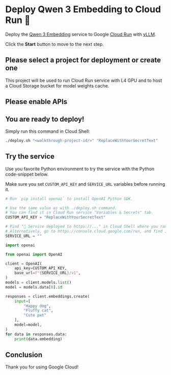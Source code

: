 # Deploy Qwen 3 Embedding to Cloud Run 🚀
<walkthrough-tutorial-duration duration="30min"></walkthrough-tutorial-duration>

Deploy the [Qwen 3 Embedding](https://qwenlm.github.io/blog/qwen3-embedding/) service to Google [Cloud Run](https://console.cloud.google.com/run?utm_campaign=CDR_0xc245fc42_default_b423604648&utm_medium=external&utm_source=social) with [vLLM](https://docs.vllm.ai/).

Click the **Start** button to move to the next step.

## Please select a project for deployment or create one

This project will be used to run Cloud Run service with L4 GPU and to host a Cloud Storage bucket for model weights cache.

<walkthrough-project-setup billing="true"></walkthrough-project-setup>

## Please enable APIs

<walkthrough-enable-apis apis="storage.googleapis.com,iam.googleapis.com,run.googleapis.com,artifactregistry.googleapis.com"></walkthrough-enable-apis>

## You are ready to deploy!

Simply run this command in Cloud Shell:

```bash
./deploy.sh "<walkthrough-project-id/>" "ReplaceWithYourSecretText"
```

## Try the service

Use you favorite Python environment to try the service with the Python code-snippet below.

Make sure you set `CUSTOM_API_KEY` and `SERVICE_URL` variables before running it.

```python
# Run `pip install openai` to install OpenAI Python SDK.

# Use the same value as with ./deploy.sh command.
# You can find it in Cloud Run service "Variables & Secrets" tab.
CUSTOM_API_KEY = "ReplaceWithYourSecretText"

# Find "🚀 Service deployed to https://..." in Cloud Shell where you ran the deployment.
# Alternatively, go to https://console.cloud.google.com/run, and find it for `qwen3-embedding-vllm` service.
SERVICE_URL = ""

import openai

from openai import OpenAI

client = OpenAI(
    api_key=CUSTOM_API_KEY,
    base_url=f"{SERVICE_URL}/v1",
)
models = client.models.list()
model = models.data[0].id

responses = client.embeddings.create(
    input=[
        "Happy dog",
        "Fluffy cat",
        "Cute pet"
    ],
    model=model,
)
for data in responses.data:
    print(data.embedding)
```

## Conclusion

Thank you for using Google Cloud!

<walkthrough-conclusion-trophy></walkthrough-conclusion-trophy>
